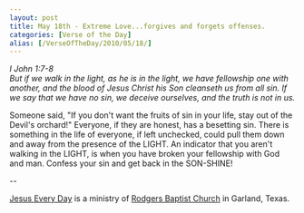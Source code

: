 ```yaml
---
layout: post
title: May 18th - Extreme Love...forgives and forgets offenses.
categories: [Verse of the Day]
alias: [/VerseOfTheDay/2010/05/18/]
---
```


_I John 1:7-8  
But if we walk in the light, as he is in the light, we have
fellowship one with another, and the blood of Jesus Christ his Son
cleanseth us from all sin. If we say that we have no sin, we deceive
ourselves, and the truth is not in us._

Someone said, "If you don't want the fruits of sin in your life,
stay out of the Devil's orchard!" Everyone, if they are honest, has a
besetting sin. There is something in the life of everyone, if left
unchecked, could pull them down and away from the presence of the
LIGHT. An indicator that you aren't walking in the LIGHT, is when you
have broken your fellowship with God and man. Confess your sin and get
back in the SON-SHINE!

 --

<a href=http://jesuseveryday.net>Jesus Every Day</a> is a ministry of <a href=http://rodgersbaptist.net>Rodgers Baptist Church</a> in Garland, Texas.
